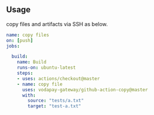 ## Usage

copy files and artifacts via SSH as below.

```yaml
name: copy files
on: [push]
jobs:

  build:
    name: Build
    runs-on: ubuntu-latest
    steps:
    - uses: actions/checkout@master
    - name: copy file
      uses: vodapay-gateway/github-action-copy@master
      with:
        source: "tests/a.txt"
        target: "test-a.txt"
```
